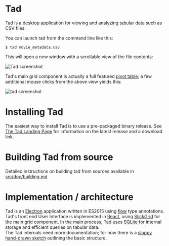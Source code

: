 # Tad

Tad is a desktop application for viewing and analyzing tabular data such as CSV files.

You can launch tad from the command line like this:

    $ tad movie_metadata.csv

This will open a new window with a scrollable view of the file contents:

![Tad screenshot](src/doc/screenshots/tad-movies-unpivoted.png "Unpivoted view of CSV file")

Tad's main grid component is actually a full featured
[pivot table](https://en.wikipedia.org/wiki/Pivot_table); a few additional mouse clicks from the above view yields this:

![tad screenshot](src/doc/screenshots/tad-movies-pivoted.png "Movie Metadata with Pivots")

# Installing Tad

The easiest way to install Tad is to use a pre-packaged binary release.  See [The Tad Landing Page](http://tadviewer.com/#news) for information on the latest release and a download link.

# Building Tad from source

Detailed instructions on building tad from sources available in [src/doc/building.md](src/doc/building.md)

# Implementation / architecture

Tad is an [Electron](http://electron.atom.io/) application written in ES2015 using [flow](https://flowtype.org/) type annotations.
Tad's front end User Interface is implemented in [React](https://facebook.github.io/react/), using [SlickGrid](https://github.com/mleibman/SlickGrid) for the main grid component.
In the main process, Tad uses [SQLite](https://sqlite.org/) for internal storage and efficient queries on tabular data.  
The Tad internals need more documentation; for now there is a [sloppy hand-drawn sketch](src/doc/internal/architecture-sketch.pdf) outlining the basic structure.
